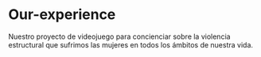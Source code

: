 # Our-experience
Nuestro proyecto de videojuego para concienciar sobre la violencia estructural que sufrimos las mujeres en todos los ámbitos de nuestra vida.
